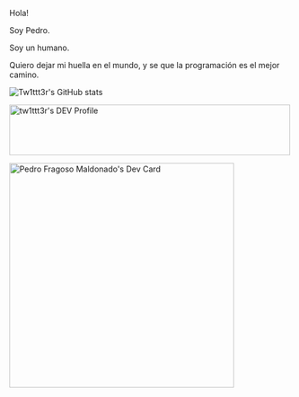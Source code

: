 Hola! 

Soy Pedro.

Soy un humano.

Quiero dejar mi huella en el mundo, y se que la programación es el mejor camino.

![Tw1ttt3r's GitHub stats](https://github-readme-stats.vercel.app/api?username=tw1ttt3r&show_icons=true&theme=dark)

<img src="https://www.codewars.com/users/tw1ttt3r/badges/large" alt="tw1ttt3r's DEV Profile" height="90" width="500">

<a href="https://app.daily.dev/tw1ttt3r"><img src="https://api.daily.dev/devcards/3b66376dee894847ba2e44dbcb20d1b1.png?r=4ik" width="400" alt="Pedro Fragoso Maldonado's Dev Card"/></a>
